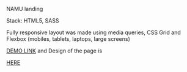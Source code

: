 NAMU landing

Stack: HTML5, SASS

Fully responsive layout was made using media queries, CSS Grid and Flexbox (mobiles, tablets, laptops, large screens)

[DEMO LINK](https://Ingvvvar.github.io/Museum/) and Design of the page is 

[HERE](https://www.figma.com/file/cRBCqE06cDrY3s4jX7h3iY/%D0%9D%D0%90%D0%9C%D0%A3-(Edit)?node-id=0%3A1)
